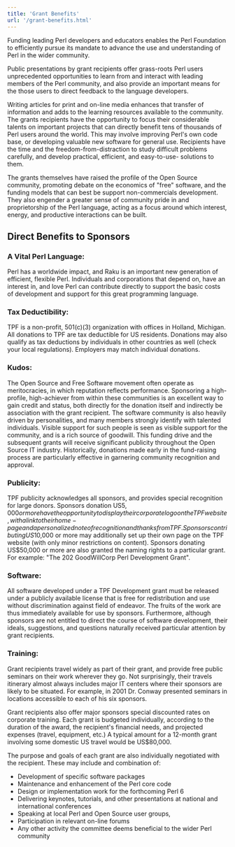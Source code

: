 ```yaml
---
title: 'Grant Benefits'
url: '/grant-benefits.html'
---
```


Funding leading Perl developers and educators enables the
Perl Foundation to efficiently pursue its mandate to
advance the use and understanding of Perl in the wider
community.

Public presentations by grant recipients offer
grass-roots Perl users unprecedented opportunities to
learn from and interact with leading members of the Perl
community, and also provide an important means for the
those users to direct feedback to the language
developers.

Writing articles for print and on-line media enhances
that transfer of information and adds to the learning
resources available to the community.
The grants recipients have the opportunity to focus their
considerable talents on important projects that can
directly benefit tens of thousands of Perl users around
the world. This may involve improving Perl's own code
base, or developing valuable new software for general use.
Recipients have the time and the freedom-from-distraction
to study difficult problems carefully, and develop
practical, efficient, and easy-to-use- solutions to
them.

The grants themselves have raised the profile of the Open
Source community, promoting debate on the economics of
"free" software, and the funding models that can best be
support non-commercials development. They also engender a
greater sense of community pride in and proprietorship of
the Perl language, acting as a focus around which
interest, energy, and productive interactions can be
built.

## Direct Benefits to Sponsors

### A Vital Perl Language:

Perl has a worldwide impact, and Raku is an important new
generation of efficient, flexible Perl. Individuals and
corporations that depend on, have an interest in, and love
Perl can contribute directly to support the basic costs of
development and support for this great programming
language.

### Tax Deductibility:

TPF is a non-profit, 501(c)(3) organization with offices
in Holland, Michigan. All donations to TPF are tax
deductible for US residents. Donations may also qualify as
tax deductions by individuals in other countries as well
(check your local regulations). Employers may match
individual donations.

### Kudos:

The Open Source and Free Software movement often operate
as meritocracies, in which reputation reflects
performance. Sponsoring a high-profile, high-achiever from
within these communities is an excellent way to gain
credit and status, both directly for the donation itself
and indirectly be association with the grant
recipient.
The software community is also heavily driven by
personalities, and many members strongly identify with
talented individuals. Visible support for such people is
seen as visible support for the community, and is a rich
source of goodwill.
This funding drive and the subsequent grants will receive
significant publicity throughout the Open Source IT
industry. Historically, donations made early in the
fund-raising process are particularly effective in
garnering community recognition and approval.

### Publicity:

TPF publicity acknowledges all sponsors, and provides
special recognition for large donors.
Sponsors donation US$5,000 or more have the opportunity
to display their corporate logo on the TPF website, with a
link to their home-page and a personalized note of
recognition and thanks from TPF.
Sponsors contributing US$10,000 or more may additionally
set up their own page on the TPF website (with only minor
restrictions on content).
Sponsors donating US$50,000 or more are also granted the
naming rights to a particular grant. For example: "The 202
GoodWillCorp Perl Development Grant".

### Software:

All software developed under a TPF Development grant must
be released under a publicly available license that is
free for redistribution and use without discrimination
against field of endeavor. The fruits of the work are thus
immediately available for use by sponsors. Furthermore,
although sponsors are not entitled to direct the course of
software development, their ideals, suggestions, and
questions naturally received particular attention by grant
recipients.

### Training:

Grant recipients travel widely as part of their grant,
and provide free public seminars on their work wherever
they go. Not surprisingly, their travels itinerary almost
always includes major IT centers where their sponsors are
likely to be situated. For example, in 2001 Dr. Conway
presented seminars in locations accessible to each of his
six sponsors.

Grant recipients also offer major sponsors special
discounted rates on corporate training.
Each grant is budgeted individually, according to the
duration of the award, the recipient's financial needs,
and projected expenses (travel, equipment, etc.) A typical
amount for a 12-month grant involving some domestic US
travel would be US$80,000.

The purpose and goals of each grant are also individually
negotiated with the recipient. These may include and
combination of:

- Development of specific software packages
- Maintenance and enhancement of the Perl core code
- Design or implementation work for the forthcoming Perl 6
- Delivering keynotes, tutorials, and other presentations at national
  and international conferences
- Speaking at local Perl and Open Source user groups,
- Participation in relevant on-line forums
- Any other activity the committee deems beneficial to the wider Perl
  community

